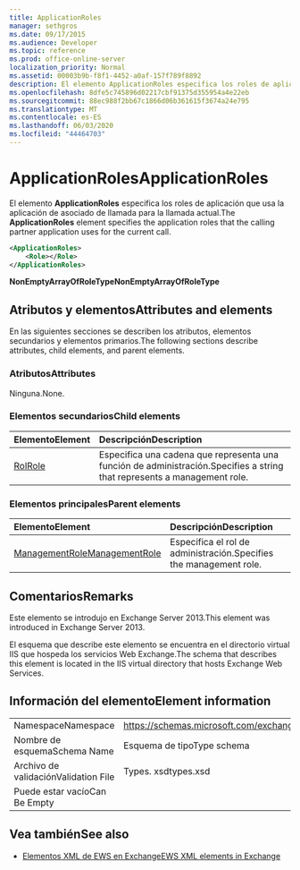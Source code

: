 ```yaml
---
title: ApplicationRoles
manager: sethgros
ms.date: 09/17/2015
ms.audience: Developer
ms.topic: reference
ms.prod: office-online-server
localization_priority: Normal
ms.assetid: 00003b9b-f8f1-4452-a0af-157f789f8892
description: El elemento ApplicationRoles especifica los roles de aplicación que usa la aplicación de asociado de llamada para la llamada actual.
ms.openlocfilehash: 8dfe5c745896d02217cbf91375d355954a4e22eb
ms.sourcegitcommit: 88ec988f2bb67c1866d06b361615f3674a24e795
ms.translationtype: MT
ms.contentlocale: es-ES
ms.lasthandoff: 06/03/2020
ms.locfileid: "44464703"
---
```

# <a name="applicationroles"></a><span data-ttu-id="c9771-103">ApplicationRoles</span><span class="sxs-lookup"><span data-stu-id="c9771-103">ApplicationRoles</span></span>

<span data-ttu-id="c9771-104">El elemento **ApplicationRoles** especifica los roles de aplicación que usa la aplicación de asociado de llamada para la llamada actual.</span><span class="sxs-lookup"><span data-stu-id="c9771-104">The **ApplicationRoles** element specifies the application roles that the calling partner application uses for the current call.</span></span> 
  
```XML
<ApplicationRoles>
    <Role></Role>
</ApplicationRoles>
```

 <span data-ttu-id="c9771-105">**NonEmptyArrayOfRoleType**</span><span class="sxs-lookup"><span data-stu-id="c9771-105">**NonEmptyArrayOfRoleType**</span></span>
## <a name="attributes-and-elements"></a><span data-ttu-id="c9771-106">Atributos y elementos</span><span class="sxs-lookup"><span data-stu-id="c9771-106">Attributes and elements</span></span>

<span data-ttu-id="c9771-107">En las siguientes secciones se describen los atributos, elementos secundarios y elementos primarios.</span><span class="sxs-lookup"><span data-stu-id="c9771-107">The following sections describe attributes, child elements, and parent elements.</span></span>
  
### <a name="attributes"></a><span data-ttu-id="c9771-108">Atributos</span><span class="sxs-lookup"><span data-stu-id="c9771-108">Attributes</span></span>

<span data-ttu-id="c9771-109">Ninguna.</span><span class="sxs-lookup"><span data-stu-id="c9771-109">None.</span></span>
  
### <a name="child-elements"></a><span data-ttu-id="c9771-110">Elementos secundarios</span><span class="sxs-lookup"><span data-stu-id="c9771-110">Child elements</span></span>

|<span data-ttu-id="c9771-111">**Elemento**</span><span class="sxs-lookup"><span data-stu-id="c9771-111">**Element**</span></span>|<span data-ttu-id="c9771-112">**Descripción**</span><span class="sxs-lookup"><span data-stu-id="c9771-112">**Description**</span></span>|
|:-----|:-----|
|[<span data-ttu-id="c9771-113">Rol</span><span class="sxs-lookup"><span data-stu-id="c9771-113">Role</span></span>](role.md) <br/> |<span data-ttu-id="c9771-114">Especifica una cadena que representa una función de administración.</span><span class="sxs-lookup"><span data-stu-id="c9771-114">Specifies a string that represents a management role.</span></span>  <br/> |
   
### <a name="parent-elements"></a><span data-ttu-id="c9771-115">Elementos principales</span><span class="sxs-lookup"><span data-stu-id="c9771-115">Parent elements</span></span>

|<span data-ttu-id="c9771-116">**Elemento**</span><span class="sxs-lookup"><span data-stu-id="c9771-116">**Element**</span></span>|<span data-ttu-id="c9771-117">**Descripción**</span><span class="sxs-lookup"><span data-stu-id="c9771-117">**Description**</span></span>|
|:-----|:-----|
|[<span data-ttu-id="c9771-118">ManagementRole</span><span class="sxs-lookup"><span data-stu-id="c9771-118">ManagementRole</span></span>](managementrole.md) <br/> |<span data-ttu-id="c9771-119">Especifica el rol de administración.</span><span class="sxs-lookup"><span data-stu-id="c9771-119">Specifies the management role.</span></span>  <br/> |
   
## <a name="remarks"></a><span data-ttu-id="c9771-120">Comentarios</span><span class="sxs-lookup"><span data-stu-id="c9771-120">Remarks</span></span>

<span data-ttu-id="c9771-121">Este elemento se introdujo en Exchange Server 2013.</span><span class="sxs-lookup"><span data-stu-id="c9771-121">This element was introduced in Exchange Server 2013.</span></span>
  
<span data-ttu-id="c9771-122">El esquema que describe este elemento se encuentra en el directorio virtual IIS que hospeda los servicios Web Exchange.</span><span class="sxs-lookup"><span data-stu-id="c9771-122">The schema that describes this element is located in the IIS virtual directory that hosts Exchange Web Services.</span></span>
  
## <a name="element-information"></a><span data-ttu-id="c9771-123">Información del elemento</span><span class="sxs-lookup"><span data-stu-id="c9771-123">Element information</span></span>

|||
|:-----|:-----|
|<span data-ttu-id="c9771-124">Namespace</span><span class="sxs-lookup"><span data-stu-id="c9771-124">Namespace</span></span>  <br/> |https://schemas.microsoft.com/exchange/services/2006/types  <br/> |
|<span data-ttu-id="c9771-125">Nombre de esquema</span><span class="sxs-lookup"><span data-stu-id="c9771-125">Schema Name</span></span>  <br/> |<span data-ttu-id="c9771-126">Esquema de tipo</span><span class="sxs-lookup"><span data-stu-id="c9771-126">Type schema</span></span>  <br/> |
|<span data-ttu-id="c9771-127">Archivo de validación</span><span class="sxs-lookup"><span data-stu-id="c9771-127">Validation File</span></span>  <br/> |<span data-ttu-id="c9771-128">Types. xsd</span><span class="sxs-lookup"><span data-stu-id="c9771-128">types.xsd</span></span>  <br/> |
|<span data-ttu-id="c9771-129">Puede estar vacío</span><span class="sxs-lookup"><span data-stu-id="c9771-129">Can Be Empty</span></span>  <br/> ||
   
## <a name="see-also"></a><span data-ttu-id="c9771-130">Vea también</span><span class="sxs-lookup"><span data-stu-id="c9771-130">See also</span></span>

- [<span data-ttu-id="c9771-131">Elementos XML de EWS en Exchange</span><span class="sxs-lookup"><span data-stu-id="c9771-131">EWS XML elements in Exchange</span></span>](ews-xml-elements-in-exchange.md)

